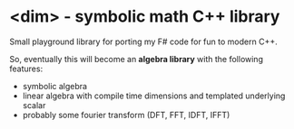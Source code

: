 \<dim\> - symbolic math C++ library
=====================================

Small playground library for porting my F# code for fun to modern C++.

So, eventually this will become an **algebra library** with the following features:

- symbolic algebra
- linear algebra with compile time dimensions and templated underlying scalar
- probably some fourier transform (DFT, FFT, IDFT, IFFT)
